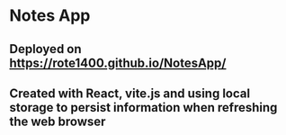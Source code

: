 # Notes App
## Deployed on https://rote1400.github.io/NotesApp/
## Created with React, vite.js and using local storage to persist information when refreshing the web browser